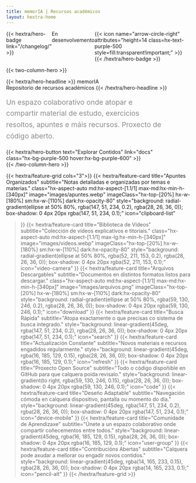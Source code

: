 ```yaml
---
title: memorIA | Recursos académicos
layout: hextra-home
---
```


<style>
  .badge-container, .text-container, .title-container {
    text-align: left;
  }
  
  .badge-container {
    display: flex;
    justify-content: left;
  }
  
  .button-container {
    display: flex;
    justify-content: center;
    width: 400px;
    max-width: 100%;
  }
  
  .custom-subtitle {
    font-size: 1rem;
    line-height: 1.6;
    color: rgba(120, 120, 120, 0.85);
    margin-top: 1rem;
    max-width: 400px;
    text-align: left;
  }
  
  @media (min-width: 768px) {
    .custom-subtitle {
      font-size: 1.2rem;
      max-width: 430px;
    }
    
    .button-container {
      width: 430px;
    }
  }
</style>

<div class="badge-container">
{{< hextra/hero-badge link="/changelog/" >}}
  <div class="hx-w-2 hx-h-2 hx-rounded-full hx-bg-primary-400"></div>
  <span>En desenvolvemento</span>
  {{< icon name="arrow-circle-right" attributes="height=14 class=hx-text-purple-500 style=fill:transparent!important;" >}}
{{< /hextra/hero-badge >}}
</div>
<div class="hx-mt-1.5"></div>
<div class="hx-mt-1.5"></div>

{{< two-column-hero >}}
<div class="hx-mt-4 hx-mb-4 title-container">
{{< hextra/hero-headline >}}
  memorIA
  <div class="hx-h-4 sm:hx-h-5"></div>
  <span class="hx-text-xl sm:hx-text-2xl md:hx-text-3xl hx-font-semibold hx-opacity-90">Repositorio de recursos académicos</span>
{{< /hextra/hero-headline >}}
</div>

<div class="hx-mb-8 text-container">
  <p class="custom-subtitle">
    Un espazo colaborativo onde atopar e compartir
    material de estudo, exercicios resoltos, apuntes
    e máis recursos. Proxecto de código aberto.
  </p>
</div>

<div class="hx-mb-12 button-container">
{{< hextra/hero-button text="Explorar Contidos" link="docs" class="hx-bg-purple-500 hover:hx-bg-purple-600" >}}
</div>

<div class="md:hx-hidden hx-h-7"></div>
{{< /two-column-hero >}}


<div class="hx-mt-16"></div>
<div class="hx-mt-16"></div>

{{< hextra/feature-grid cols="3">}}
  {{< hextra/feature-card
    title="Apuntes Organizados"
    subtitle="Notas detalladas e organizadas por temas e materias."
    class="hx-aspect-auto md:hx-aspect-[1.1/1] max-md:hx-min-h-[340px]"
    image="images/apuntes.webp"
    imageClass="hx-top-[20%] hx-w-[180%] sm:hx-w-[110%] dark:hx-opacity-80"
    style="background: radial-gradient(ellipse at 50% 80%, rgba(147, 51, 234, 0.2), rgba(28, 26, 36, 0)); box-shadow: 0 4px 20px rgba(147, 51, 234, 0.1);"
    icon="clipboard-list"
  >}}
  {{< hextra/feature-card
    title="Biblioteca de Vídeos"
    subtitle="Colección de vídeos explicativos e titoriais."
    class="hx-aspect-auto md:hx-aspect-[1.1/1] max-lg:hx-min-h-[340px]"
    image="images/videos.webp"
    imageClass="hx-top-[20%] hx-w-[180%] sm:hx-w-[110%] dark:hx-opacity-80"
    style="background: radial-gradient(ellipse at 50% 80%, rgba(52, 211, 153, 0.2), rgba(28, 26, 36, 0)); box-shadow: 0 4px 20px rgba(52, 211, 153, 0.1);"
    icon="video-camera"
  >}}
  {{< hextra/feature-card
    title="Arquivos Descargables"
    subtitle="Documentos en distintos formatos listos para descargar."
    class="hx-aspect-auto md:hx-aspect-[1.1/1] max-md:hx-min-h-[340px]"
    image="images/arquivos.png"
    imageClass="hx-top-[20%] hx-w-[180%] sm:hx-w-[110%] dark:hx-opacity-80"
    style="background: radial-gradient(ellipse at 50% 80%, rgba(59, 130, 246, 0.2), rgba(28, 26, 36, 0)); box-shadow: 0 4px 20px rgba(59, 130, 246, 0.1);"
    icon="download"
  >}}
  {{< hextra/feature-card
    title="Busca Rápida"
    subtitle="Atopa exactamente o que precisas co sistema de busca integrado."
    style="background: linear-gradient(45deg, rgba(147, 51, 234, 0.2), rgba(28, 26, 36, 0)); box-shadow: 0 4px 20px rgba(147, 51, 234, 0.1);"
    icon="search"
  >}}
  {{< hextra/feature-card
    title="Actualización Constante"
    subtitle="Novos materiais e recursos engadidos regularmente."
    style="background: linear-gradient(45deg, rgba(16, 185, 129, 0.15), rgba(28, 26, 36, 0)); box-shadow: 0 4px 20px rgba(16, 185, 129, 0.1);"
    icon="refresh"
  >}}
  {{< hextra/feature-card
    title="Proxecto Open Source"
    subtitle="Todo o código dispoñible en GitHub para que calquera poida revisalo."
    style="background: linear-gradient(to right, rgba(59, 130, 246, 0.15), rgba(28, 26, 36, 0)); box-shadow: 0 4px 20px rgba(59, 130, 246, 0.1);"
    icon="code"
  >}}
  {{< hextra/feature-card
    title="Deseño Adaptable"
    subtitle="Navegación cómoda en calquera dispositivo, pantalla ou momento do día."
    style="background: linear-gradient(45deg, rgba(147, 51, 234, 0.2), rgba(28, 26, 36, 0)); box-shadow: 0 4px 20px rgba(147, 51, 234, 0.1);"
    icon="device-mobile"
  >}}
  {{< hextra/feature-card
    title="Comunidade de Aprendizaxe"
    subtitle="Únete a un espazo colaborativo onde compartir coñecementos entre todos."
    style="background: linear-gradient(45deg, rgba(16, 185, 129, 0.15), rgba(28, 26, 36, 0)); box-shadow: 0 4px 20px rgba(16, 185, 129, 0.1);"
    icon="user-group"
  >}}
  {{< hextra/feature-card
    title="Contribucións Abertas"
    subtitle="Calquera pode axudar a mellorar ou engadir novos contidos."
    style="background: linear-gradient(45deg, rgba(14, 165, 233, 0.15), rgba(28, 26, 36, 0)); box-shadow: 0 4px 20px rgba(14, 165, 233, 0.1);"
    icon="pencil-alt"
  >}}
{{< /hextra/feature-grid >}}